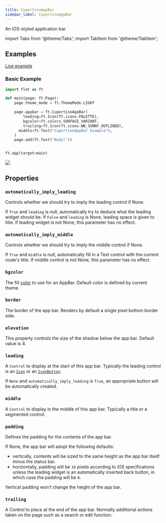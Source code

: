 ```yaml
---
title: CupertinoAppBar
sidebar_label: CupertinoAppBar
---
```


An iOS-styled application bar.

import Tabs from '@theme/Tabs';
import TabItem from '@theme/TabItem';

## Examples

[Live example](https://flet-controls-gallery.fly.dev/navigation/cupertinoappbar)

### Basic Example

<Tabs groupId="language">
  <TabItem value="python" label="Python" default>

```python
import flet as ft

def main(page: ft.Page):
    page.theme_mode = ft.ThemeMode.LIGHT

    page.appbar = ft.CupertinoAppBar(
        leading=ft.Icon(ft.icons.PALETTE),
        bgcolor=ft.colors.SURFACE_VARIANT,
        trailing=ft.Icon(ft.icons.WB_SUNNY_OUTLINED),
      middle=ft.Text("CupertinoAppBar Example"),
    )
    page.add(ft.Text("Body!"))


ft.app(target=main)
```

  </TabItem>
</Tabs>

<img src="/img/docs/controls/cupertino-appbar/cupertino-appbar.png" className="screenshot-40"/>

## Properties

### `automatically_imply_leading`

Controls whether we should try to imply the leading control if None.

If `True` and `leading` is null, automatically try to deduce what the leading widget should be. 
If `False` and `leading` is None, leading space is given to title. If leading widget is not None, this parameter has no effect.

### `automatically_imply_middle`

Controls whether we should try to imply the middle control if None.

If `True` and `middle` is null, automatically fill in a Text control with the current route's title. If middle control
is not None, this parameter has no effect.

### `bgcolor`

The fill [color](/docs/reference/colors) to use for an AppBar. Default color is defined by current theme.

### `border`

The border of the app bar. Renders by default a single pixel bottom border side.

### `elevation`

This property controls the size of the shadow below the app bar. Default value is 4.

### `leading`

A `Control` to display at the start of this app bar. Typically the leading control is an [`Icon`](icon) or an [`IconButton`](iconbutton).

If `None` and `automatically_imply_leading` is `True`, an appropriate button will be automatically created.

### `middle`

A `Control` to display in the middle of this app bar. Typically a title or a segmented control.

### `padding`

Defines the padding for the contents of the app bar.

If None, the app bar will adopt the following defaults:

- vertically, contents will be sized to the same height as the app bar itself minus the status bar.
- horizontally, padding will be `16` pixels according to iOS specifications unless the leading widget is an automatically inserted back button, in which case the padding will be `0`.

Vertical padding won't change the height of the app bar.

### `trailing`

A Control to place at the end of the app bar. Normally additional actions taken on the page such as a search or edit function.
